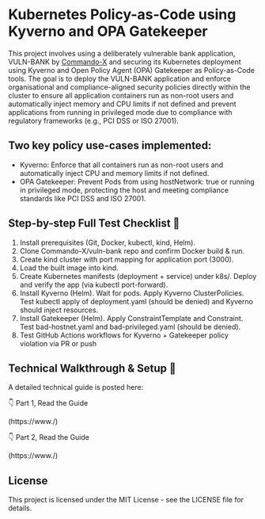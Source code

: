 # Kubernetes Policy-as-Code using Kyverno and OPA Gatekeeper 

This project involves using a deliberately vulnerable bank application, VULN-BANK by [Commando-X](https://github.com/Commando-X) and securing its Kubernetes deployment using Kyverno and Open Policy Agent (OPA) Gatekeeper as Policy-as-Code tools. The goal is to deploy the VULN-BANK application and enforce organisational and compliance-aligned security policies directly within the cluster to ensure all application containers run as non-root users and automatically inject memory and CPU limits if not defined and prevent applications from running in privileged mode due to compliance with regulatory frameworks (e.g., PCI DSS or ISO 27001). 

## Two key policy use-cases implemented:
-	Kyverno: Enforce that all containers run as non-root users and automatically inject CPU and memory limits if not defined.
-	OPA Gatekeeper: Prevent Pods from using hostNetwork: true or running in privileged mode, protecting the host and meeting compliance standards like PCI DSS and ISO 27001.
  
## Step-by-step Full Test Checklist 🎯
1.	Install prerequisites (Git, Docker, kubectl, kind, Helm).
2.	Clone Commando-X/vuln-bank repo and confirm Docker build & run.
3.	Create kind cluster with port mapping for application port (3000).
4.	Load the built image into kind.
5.	Create Kubernetes manifests (deployment + service) under k8s/. Deploy and verify the app (via kubectl port-forward). 
6.	Install Kyverno (Helm). Wait for pods. Apply Kyverno ClusterPolicies. Test kubectl apply of deployment.yaml (should be denied) and Kyverno should inject resources.
7.	Install Gatekeeper (Helm). Apply ConstraintTemplate and Constraint. Test bad-hostnet.yaml and bad-privileged.yaml (should be denied).
8.	Test GitHub Actions workflows for Kyverno + Gatekeeper policy violation via PR or push

## Technical Walkthrough & Setup 🚀
A detailed technical guide is posted here:

👇 Part 1, Read the Guide

(https://www./)

👇 Part 2, Read the Guide

(https://www./)

## License

This project is licensed under the MIT License - see the LICENSE file for details.
